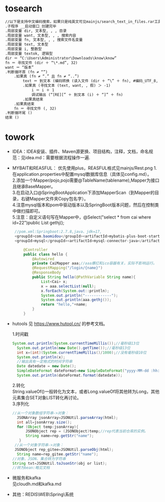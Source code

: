 
# tosearch
````xml
//以下是支持中文编码搜索，如果只是纯英文可见mainjs/search_text_in_files.rar工具。
.子程序 __启动窗口_创建完毕
.局部变量 dir, 文本型, , , 目录
.局部变量 want, 文本型, , , 搜索内容
.局部变量 fn, 文本型, , , 搜索文件名变量
.局部变量 text, 文本型
.局部变量 i, 整数型
.局部变量 textok, 逻辑型
dir ＝ “C:\Users\Administrator\Downloads\know\know”
fn ＝ 寻找文件 (dir ＋ “\*.md”, 32)
want ＝ “版本”
.判断循环首 (fn ≠ “”)
    .如果真 (fn ≠ “.” 且 fn ≠ “..”)
        text ＝ 到文本 (编码转换 (读入文件 (dir ＋ “\” ＋ fn), #编码_UTF_8, #编码_GBK, textok))
        .如果真 (寻找文本 (text, want, , 假) ＞ -1)
            i ＝ i ＋ 1
            调试输出 (“[RE][” ＋ 到文本 (i) ＋ “]” ＋ fn)
        .如果真结束
    .如果真结束
    fn ＝ 寻找文件 (, 32)
.判断循环尾 ()
结束 ()
````


# towork

+ IDEA：IDEA安装、插件、Maven源更换、项目结构，注释，文档，命名规范：见idea.md：需要根据流程操作一遍.
  
+ MYBAIT和REASFUL：
  优先使用plus，REASFUL格式见mainjs/Rest.png
  1.在application.properties中配置mysql数据库信息（具体见config.md）。    
  2.添加一个Mapper/pojo,pojo需要@TableName(tablename),Mapper为接口且继承BaseMapper。    
  3.在启动入口@SpringBootApplication下添加MapperScan（到Mapper的目录，右键Mapper文件夹Copy包名字）。   
  4.注意mysql版本和pom中驱动版本以及SpringBoot版本问题，然后在控制类中做扫描即可。    
  5.注意：自定义语句写在Mapper中，@Select("select * from cai where id=22")public List<Cai> gethj();
  
   ````java
  	//pom.xml:Springboot:2.7.8,java、jdk=17,
	<groupId>com.baomidou</groupId><artifactId>mybatis-plus-boot-starter</artifactId><version>3.4.1</version>
  	<groupId>mysql</groupId><artifactId>mysql-connector-java</artifactId><version>5.1.47</version>

        @Controller
        public class hello {
            @Autowired
            private CaiMapper aaa;//aaa爆红和ico容器有关，实际不影响运行。
            @RequestMapping("/login/{name}")
            @ResponseBody
            public String hello(@PathVariable String name){
                List<Cai> x;
                x = aaa.selectList(null);
                x.forEach(System.out::println);
                System.out.println("------------");
                System.out.println(aaa.gethj());
                return "hello,"+name;
            }
        }

  ````

+ hutools
  见 https://www.hutool.cn/ 的参考文档。     
  
  1.时间戳
  
  ````java
  System.out.println(System.currentTimeMillis());//毫秒级13位
	System.out.println(new Date().getTime());//毫秒级13位
	int x=(int)(System.currentTimeMillis()/1000);//没有毫秒级10位
  	System.out.println(x);
  	//输出具有一定格式的时间字符串
  	Date datedate = new Date();
	SimpleDateFormat dateFormat=new SimpleDateFormat("yyyy-MM-dd :hh:mm:ss");
	System.out.println(dateFormat.format(datedate));
  ````
  2.转化    
  String.valueOf()一般转化为文本，或者Long.valueOf将其他转为Long，其他元素集合SET对象LIST转化再讨论。     
  3.序列化

  ````java
  //从一个对象数组字符串->对象：
    JSONArray jsonArray=JSONUtil.parseArray(html);
    int all=jsonArray.size();
    for (Object temp:jsonArray){  
        JSONObject rep = (JSONObject)temp;//rep代表当前仓库的实例。
        String name=rep.getStr("name");
     }
   //从一个对象字符串->对象：
   JSONObject rep_gitee=JSONUtil.parseObj(html);
    String name=rep_gitee.getStr("name");
  //对象、JSON、集合转为字符串
  String txt=JSONUtil.toJsonStr(obj or list);
  //转为bean:略见文档
  
  ````

  
+ 微服务和kafka    
  见cloudh.md和kafka.md   
  
+ 其他：REDIS\WEB\Spring\系统
